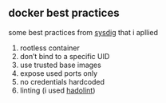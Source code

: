 ## docker best practices

some best practices from [sysdig](https://sysdig.com/blog/dockerfile-best-practices/) that i apllied

1. rootless container
2. don’t bind to a specific UID
3. use trusted base images
4. expose used ports only
5. no credentials hardcoded
6. linting (i used [hadolint](https://github.com/hadolint/hadolint))